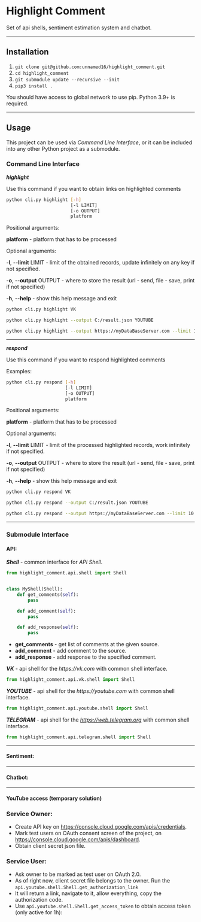 # Highlight Comment
Set of api shells, sentiment estimation system and chatbot.
___
## Installation

1. ```git clone git@github.com:unnamed16/highlight_comment.git```
2. ```cd highlight_comment```
3. ```git submodule update --recursive --init```
4. ```pip3 install .```

You should have access to global network to use pip.
Python 3.9+ is required.

___
## Usage

This project can be used via _Command Line Interface_, or
it can be included into any other Python project as a submodule.

### Command Line Interface

***highlight***

Use this command if you want to obtain links on highlighted comments

```bash
python cli.py highlight [-h]
                        [-l LIMIT]
                        [-o OUTPUT]
                        platform
```

Positional arguments:

**platform** - platform that has to be processed

Optional arguments:

**-l**, **--limit** LIMIT - 
limit of the obtained records, update infinitely on any key if not specified.

**-o**, **--output** OUTPUT - 
where to store the result (url - send, file - save, print if not specified) 

**-h**, **--help** - show this help message and exit


```bash
python cli.py highlight VK
```

```bash
python cli.py highlight --output C:/result.json YOUTUBE
```

```bash
python cli.py highlight --output https://myDataBaseServer.com --limit 10 TELEGRAM
```

---

***respond***

Use this command if you want to respond highlighted comments

Examples:

```bash
python cli.py respond [-h]
                      [-l LIMIT]
                      [-o OUTPUT]
                      platform
```

Positional arguments:

**platform** - platform that has to be processed

Optional arguments:

**-l**, **--limit** LIMIT - 
limit of the processed highlighted records, work infinitely if not specified.

**-o**, **--output** OUTPUT - 
where to store the result (url - send, file - save, print if not specified) 

**-h**, **--help** - show this help message and exit


```bash
python cli.py respond VK
```

```bash
python cli.py respond --output C:/result.json YOUTUBE
```

```bash
python cli.py respond --output https://myDataBaseServer.com --limit 10 TELEGRAM
```

___

### Submodule Interface

#### API:

***Shell*** - common interface for _API Shell_.

```python
from highlight_comment.api.shell import Shell


class MyShell(Shell):
    def get_comments(self):
        pass

    def add_comment(self):
        pass

    def add_response(self):
        pass
```

- **get_comments** - get list of comments at the given source.
- **add_comment** - add comment to the source.
- **add_response** - add response to the specified comment.

***VK*** - api shell for the _https://vk.com_ with common shell interface.

```python
from highlight_comment.api.vk.shell import Shell
```

***YOUTUBE*** - api shell for the _https://youtube.com_ with common shell interface.

```python
from highlight_comment.api.youtube.shell import Shell
```

***TELEGRAM*** - api shell for the _https://web.telegram.org_ with common shell interface.

```python
from highlight_comment.api.telegram.shell import Shell
```
___

#### Sentiment:

___

#### Chatbot:


---

#### YouTube access (temporary solution)

### Service Owner:

- Create API key on https://console.cloud.google.com/apis/credentials.
- Mark test users on OAuth consent screen of the project, on https://console.cloud.google.com/apis/dashboard. 
- Obtain client secret json file.
  
### Service User:

- Ask owner to be marked as test user on OAuth 2.0.
- As of right now, client secret file belongs to the owner. 
Run the ```api.youtube.shell.Shell.get_authorization_link```
- It will return a link, navigate to it, allow everything, copy the authorization code.
- Use ```api.youtube.shell.Shell.get_access_token``` to obtain access token (only active for 1h):
